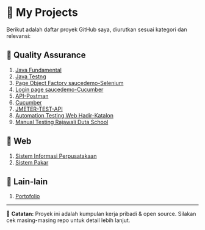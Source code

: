 # 🌟 My Projects

Berikut adalah daftar proyek GitHub saya, diurutkan sesuai kategori dan relevansi:

## 🔧 Quality Assurance
1. [Java Fundamental](https://github.com/Dickywhyd25/ujian-java-fundamental-dickywahyudi)
2. [Java Testng](https://github.com/Dickywhyd25/ujian-java-testng)
3. [Page Object Factory saucedemo-Selenium](https://github.com/Dickywhyd25/PageObjectFactoryTest-W03-DickyWahyudi)
4. [Login page saucedemo-Cucumber](https://github.com/Dickywhyd25/AutomationTestingW04-DickyWahyudi)
5. [API-Postman](https://github.com/Dickywhyd25/API-Postman)
6. [Cucumber](https://github.com/Dickywhyd25/Cucumber-Testing)
7. [JMETER-TEST-API](https://github.com/Dickywhyd25/JMETER-TEST-API)
8. [Automation Testing Web Hadir-Katalon](https://github.com/Dickywhyd25/HadirApp)
9. [Manual Testing Rajawali Duta School](https://github.com/Dickywhyd25/RjaApp)

## 📱 Web
1. [Sistem Informasi Perpusatakaan](https://github.com/Dickywhyd25/Perpustakaan)
2. [Sistem Pakar](https://github.com/Dickywhyd25/SPTonsillitis)

## 📂 Lain-lain
1. [Portofolio](https://dickywhyd25.github.io/Portofolio/)

---

📝 **Catatan:** Proyek ini adalah kumpulan kerja pribadi & open source. Silakan cek masing-masing repo untuk detail lebih lanjut.
